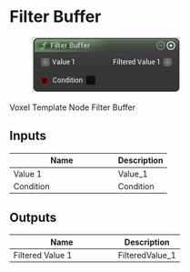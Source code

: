 # Filter Buffer

<div align="left" data-full-width="false">

<figure><img src="../../../api/Misc/Filter_Buffer.png" alt=""><figcaption></figcaption></figure>

</div>

Voxel Template Node Filter Buffer

## Inputs

<table><thead><tr><th width="170">Name</th><th>Description</th></tr></thead><tbody><tr><td>Value 1</td><td>Value_1</td></tr><tr><td>Condition</td><td>Condition</td></tr></tbody></table>

## Outputs

<table><thead><tr><th width="170">Name</th><th>Description</th></tr></thead><tbody><tr><td>Filtered Value 1</td><td>FilteredValue_1</td></tr></tbody></table>
